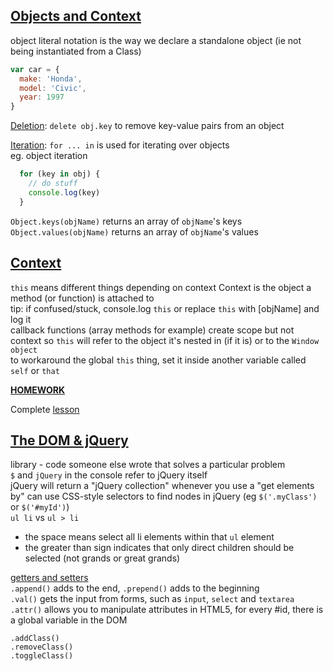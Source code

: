 [**Objects and Context**](https://git.generalassemb.ly/ga-wdi-lessons/js-objects-and-context)
------
object literal notation is the way we declare a standalone object (ie not being instantiated from a Class)
```js
var car = {
  make: 'Honda',
  model: 'Civic',
  year: 1997
}
```
[Deletion](https://git.generalassemb.ly/ga-wdi-lessons/js-objects-and-context#delete):
`delete obj.key` to remove key-value pairs from an object  

[Iteration](https://git.generalassemb.ly/ga-wdi-lessons/js-objects-and-context#iterating-through-an-object):
`for ... in` is used for iterating over objects  
eg. object iteration
```js
  for (key in obj) {
    // do stuff
    console.log(key)
  }
```  

`Object.keys(objName)` returns an array of `objName`'s keys  
`Object.values(objName)` returns an array of `objName`'s values  

[Context](https://git.generalassemb.ly/ga-wdi-lessons/js-objects-and-context#context-1)
---
`this` means different things depending on context
Context is the object a method (or function) is attached to  
tip: if confused/stuck, console.log `this` or replace `this` with [objName] and log it  
callback functions (array methods for example) create scope but not context so `this` will refer to the object it's nested in (if it is) or to the `Window object`  
to workaround the global `this` thing, set it inside another variable called `self` or `that`  

[**HOMEWORK**](https://git.generalassemb.ly/ga-wdi-lessons/js-objects-and-context#hw-calculator)  

Complete [lesson](https://git.generalassemb.ly/ga-wdi-lessons/js-objects-and-context#you-do-test-your-context-knowledge-15--1225)  

[The DOM & jQuery](https://git.generalassemb.ly/ga-wdi-lessons/jquery-dom#the-dom--jquery)
------

library - code someone else wrote that solves a particular problem  
`$` and `jQuery` in the console refer to jQuery itself  
jQuery will return a "jQuery collection" whenever you use a "get elements by" 
can use CSS-style selectors to find nodes in jQuery (eg `$('.myClass')` or `$('#myId')`)  
`ul li` vs `ul > li`
  - the space means select all li elements within that `ul` element
  - the greater than sign indicates that only direct children should be selected (not grands or great grands)  

[getters and setters](https://git.generalassemb.ly/ga-wdi-lessons/jquery-dom#getset-10-minutes--120)  
`.append()` adds to the end, `.prepend()` adds to the beginning  
`.val()` gets the input from forms, such as `input`, `select` and `textarea`  
`.attr()` allows you to manipulate attributes
in HTML5, for every #id, there is a global variable in the DOM  

```
.addClass()
.removeClass()
.toggleClass()
```
